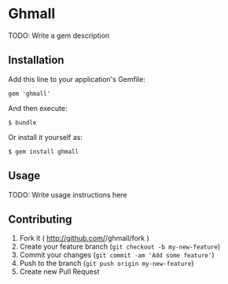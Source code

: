# Ghmall

TODO: Write a gem description

## Installation

Add this line to your application's Gemfile:

    gem 'ghmall'

And then execute:

    $ bundle

Or install it yourself as:

    $ gem install ghmall

## Usage

TODO: Write usage instructions here

## Contributing

1. Fork it ( http://github.com/<my-github-username>/ghmall/fork )
2. Create your feature branch (`git checkout -b my-new-feature`)
3. Commit your changes (`git commit -am 'Add some feature'`)
4. Push to the branch (`git push origin my-new-feature`)
5. Create new Pull Request
